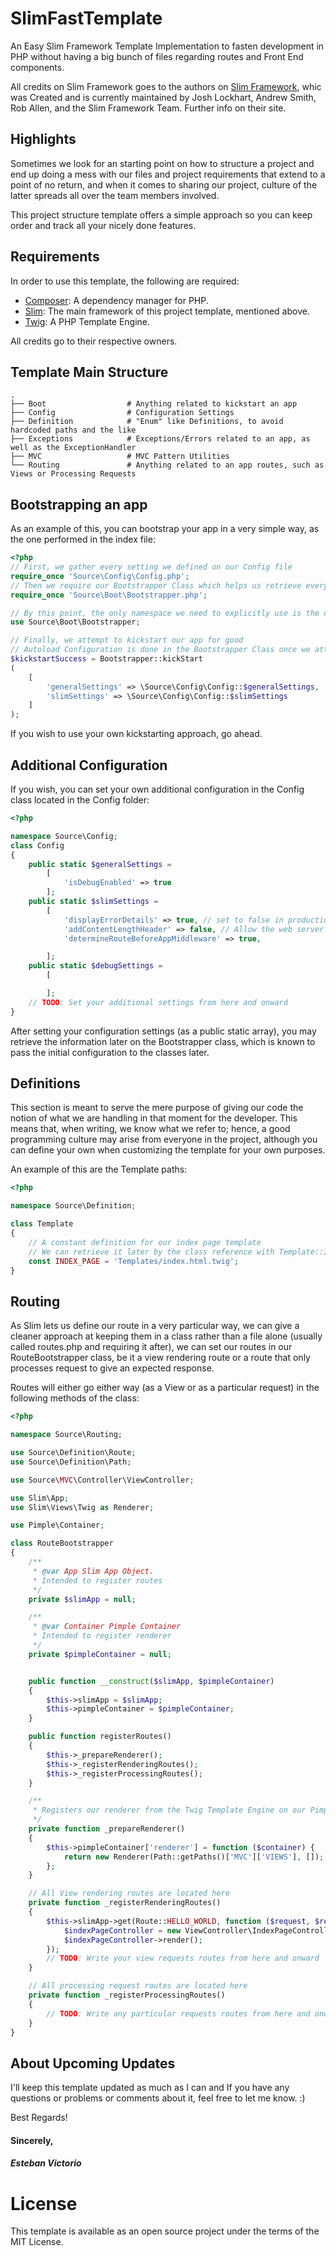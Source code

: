 # SlimFastTemplate
An Easy Slim Framework Template Implementation to fasten development in PHP without having a big bunch of files regarding routes and Front End components.


All credits on Slim Framework goes to the authors on [Slim Framework](https://www.slimframework.com/), whic was Created and is currently maintained by Josh Lockhart, Andrew Smith, Rob Allen, and the Slim Framework Team. Further info on their site.


## Highlights

Sometimes we look for an starting point on how to structure a project and end up doing a mess with our files and project
requirements that extend to a point of no return, and when it comes to sharing our project, culture of the latter 
spreads all over the team members involved.

This project structure template offers a simple approach so you can keep order and track all your nicely done features.

## Requirements
In order to use this template, the following are required:

* [Composer](https://getcomposer.org/): A dependency manager for PHP. 
* [Slim](https://www.slimframework.com/): The main framework of this project template, mentioned above.
* [Twig](https://twig.symfony.com/): A PHP Template Engine.

All credits go to their respective owners.

## Template Main Structure
    .
    ├── Boot                  # Anything related to kickstart an app
    ├── Config                # Configuration Settings
    ├── Definition            # "Enum" like Definitions, to avoid hardcoded paths and the like
    ├── Exceptions            # Exceptions/Errors related to an app, as well as the ExceptionHandler 
    ├── MVC                   # MVC Pattern Utilities
    └── Routing               # Anything related to an app routes, such as Views or Processing Requests


## Bootstrapping an app
As an example of this, you can bootstrap your app in a very simple way, as the one performed in the index file:

```php
<?php
// First, we gather every setting we defined on our Config file
require_once 'Source\Config\Config.php';  
// Then we require our Bootstrapper Class which helps us retrieve everything we need according to our app  
require_once 'Source\Boot\Bootstrapper.php';

// By this point, the only namespace we need to explicitly use is the one that our Bootstrapper Class is in.
use Source\Boot\Bootstrapper;

// Finally, we attempt to kickstart our app for good
// Autoload Configuration is done in the Bootstrapper Class once we attempt to kickstart.
$kickstartSuccess = Bootstrapper::kickStart  
(  
    [  
        'generalSettings' => \Source\Config\Config::$generalSettings,  
        'slimSettings' => \Source\Config\Config::$slimSettings  
    ]
);
```

If you wish to use your own kickstarting approach, go ahead. 


## Additional Configuration

If you wish, you can set your own additional configuration in the Config class located in the Config folder:

```php
<?php

namespace Source\Config;
class Config
{
    public static $generalSettings =
        [
            'isDebugEnabled' => true
        ];
    public static $slimSettings =
        [
            'displayErrorDetails' => true, // set to false in production
            'addContentLengthHeader' => false, // Allow the web server to send the content-length header
            'determineRouteBeforeAppMiddleware' => true,

        ];
    public static $debugSettings =
        [

        ];
    // TODO: Set your additional settings from here and onward
}
```

After setting your configuration settings (as a public static array), you may retrieve the information later
on the Bootstrapper class, which is known to pass the initial configuration to the classes later.


## Definitions
This section is meant to serve the mere purpose of giving our code the notion of what we are handling in that moment for
the developer. This means that, when writing, we know what we refer to; hence, a good programming culture may arise
from everyone in the project, although you can define your own when customizing the template for your own purposes.

An example of this are the Template paths:

```php
<?php

namespace Source\Definition;

class Template
{
    // A constant definition for our index page template
    // We can retrieve it later by the class reference with Template::INDEX_PAGE
    const INDEX_PAGE = 'Templates/index.html.twig';
}
```


## Routing
As Slim lets us define our route in a very particular way, we can give a cleaner approach at keeping them in a class
rather than a file alone (usually called routes.php and requiring it after), we can set our routes in our 
RouteBootstrapper class, be it a view rendering route or a route that only processes request to give an expected
response.

Routes will either go either way (as a View or as a particular request) in the following methods of the class:
```php
<?php

namespace Source\Routing;

use Source\Definition\Route;
use Source\Definition\Path;

use Source\MVC\Controller\ViewController;

use Slim\App;
use Slim\Views\Twig as Renderer;

use Pimple\Container;

class RouteBootstrapper
{
    /**
     * @var App Slim App Object.
     * Intended to register routes
     */
    private $slimApp = null;

    /**
     * @var Container Pimple Container
     * Intended to register renderer
     */
    private $pimpleContainer = null;


    public function __construct($slimApp, $pimpleContainer)
    {
        $this->slimApp = $slimApp;
        $this->pimpleContainer = $pimpleContainer;
    }

    public function registerRoutes()
    {
        $this->_prepareRenderer();
        $this->_registerRenderingRoutes();
        $this->_registerProcessingRoutes();
    }

    /**
     * Registers our renderer from the Twig Template Engine on our Pimple Container.
     */
    private function _prepareRenderer()
    {
        $this->pimpleContainer['renderer'] = function ($container) {
            return new Renderer(Path::getPaths()['MVC']['VIEWS'], []);
        };
    }

    // All View rendering routes are located here
    private function _registerRenderingRoutes()
    {
        $this->slimApp->get(Route::HELLO_WORLD, function ($request, $response, $params) {
            $indexPageController = new ViewController\IndexPageController($this, $request, $response, $params);
            $indexPageController->render();
        });
        // TODO: Write your view requests routes from here and onward
    }

    // All processing request routes are located here
    private function _registerProcessingRoutes()
    {
        // TODO: Write any particular requests routes from here and onward
    }
}
```

## About Upcoming Updates
I'll keep this template updated as much as I can and If you have any questions or problems or comments about it, feel
free to let me know. :)

Best Regards!

#### Sincerely,
##### Esteban Victorio


# License
This template is available as an open source project under the terms of the MIT License.
